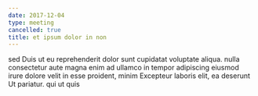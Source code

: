 ```yaml
---
date: 2017-12-04
type: meeting
cancelled: true
title: et ipsum dolor in non
---
```

sed Duis ut eu reprehenderit dolor sunt cupidatat voluptate aliqua. nulla consectetur aute magna enim ad ullamco in tempor adipiscing eiusmod irure dolore velit in esse proident, minim Excepteur laboris elit, ea deserunt Ut pariatur. qui ut quis